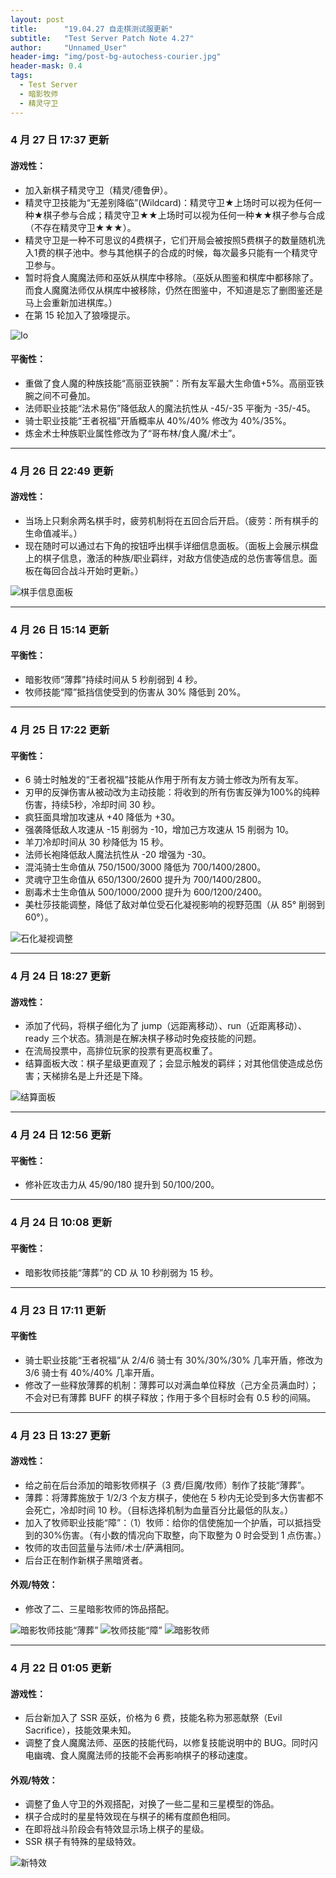 ```yaml
---
layout: post
title: 		"19.04.27 自走棋测试服更新"
subtitle: 	"Test Server Patch Note 4.27"
author: 	"Unnamed_User"
header-img: "img/post-bg-autochess-courier.jpg"
header-mask: 0.4
tags:
  - Test Server
  - 暗影牧师
  - 精灵守卫
---
```


### 4 月 27 日 17:37 更新
#### 游戏性：
- 加入新棋子精灵守卫（精灵/德鲁伊）。
- 精灵守卫技能为“无差别降临”(Wildcard)：精灵守卫★上场时可以视为任何一种★棋子参与合成；精灵守卫★★上场时可以视为任何一种★★棋子参与合成（不存在精灵守卫★★★）。
- 精灵守卫是一种不可思议的4费棋子，它们开局会被按照5费棋子的数量随机洗入1费的棋子池中。参与其他棋子的合成的时候，每次最多只能有一个精灵守卫参与。
- 暂时将食人魔魔法师和巫妖从棋库中移除。（巫妖从图鉴和棋库中都移除了。而食人魔魔法师仅从棋库中被移除，仍然在图鉴中，不知道是忘了删图鉴还是马上会重新加进棋库。）
- 在第 15 轮加入了狼嚎提示。

![Io](/img/in-post/post-190424/io.jpg)

#### 平衡性：
- 重做了食人魔的种族技能“高丽亚铁腕”：所有友军最大生命值+5%。高丽亚铁腕之间不可叠加。
- 法师职业技能“法术易伤”降低敌人的魔法抗性从 -45/-35 平衡为 -35/-45。
- 骑士职业技能“王者祝福”开盾概率从 40%/40% 修改为 40%/35%。
- 炼金术士种族职业属性修改为了“哥布林/食人魔/术士”。

---
### 4 月 26 日 22:49 更新 
#### 游戏性： 
- 当场上只剩余两名棋手时，疲劳机制将在五回合后开启。（疲劳：所有棋手的生命值减半。）
- 现在随时可以通过右下角的按钮呼出棋手详细信息面板。（面板上会展示棋盘上的棋子信息，激活的种族/职业羁绊，对敌方信使造成的总伤害等信息。面板在每回合战斗开始时更新。）

![棋手信息面板](/img/in-post/post-190424/playerinfo.jpg)

---
### 4 月 26 日 15:14 更新 
#### 平衡性： 
- 暗影牧师“薄葬”持续时间从 5 秒削弱到 4 秒。
- 牧师技能“障”抵挡信使受到的伤害从 30% 降低到 20%。 

---
### 4 月 25 日 17:22 更新
#### 平衡性：
- 6 骑士时触发的“王者祝福”技能从作用于所有友方骑士修改为所有友军。
- 刃甲的反弹伤害从被动改为主动技能：将收到的所有伤害反弹为100%的纯粹伤害，持续5秒，冷却时间 30 秒。
- 疯狂面具增加攻速从 +40 降低为 +30。
- 强袭降低敌人攻速从 -15 削弱为 -10，增加己方攻速从 15 削弱为 10。
- 羊刀冷却时间从 30 秒降低为 15 秒。
- 法师长袍降低敌人魔法抗性从 -20 增强为 -30。
- 混沌骑士生命值从 750/1500/3000 降低为 700/1400/2800。
- 灵魂守卫生命值从 650/1300/2600 提升为 700/1400/2800。
- 剧毒术士生命值从 500/1000/2000 提升为 600/1200/2400。
- 美杜莎技能调整，降低了敌对单位受石化凝视影响的视野范围（从 85° 削弱到 60°）。

![石化凝视调整](/img/in-post/post-190424/medusa.jpg)

---
### 4 月 24 日 18:27 更新
#### 游戏性：
- 添加了代码，将棋子细化为了 jump（远距离移动）、run（近距离移动）、ready 三个状态。猜测是在解决棋子移动时免疫技能的问题。
- 在流局投票中，高排位玩家的投票有更高权重了。
- 结算面板大改：棋子星级更直观了；会显示触发的羁绊；对其他信使造成总伤害；天梯排名是上升还是下降。

![结算面板](/img/in-post/post-190424/end.jpg)

---
### 4 月 24 日 12:56 更新
#### 平衡性：
- 修补匠攻击力从 45/90/180 提升到 50/100/200。

---
### 4 月 24 日 10:08 更新
#### 平衡性：
- 暗影牧师技能“薄葬”的 CD 从 10 秒削弱为 15 秒。

---
### 4 月 23 日 17:11 更新
#### 平衡性
- 骑士职业技能“王者祝福”从 2/4/6 骑士有 30%/30%/30% 几率开盾，修改为 3/6 骑士有 40%/40% 几率开盾。
- 修改了一些释放薄葬的机制：薄葬可以对满血单位释放（己方全员满血时）；不会对已有薄葬 BUFF 的棋子释放；作用于多个目标时会有 0.5 秒的间隔。

---
### 4 月 23 日 13:27 更新
#### 游戏性：
- 给之前在后台添加的暗影牧师棋子（3 费/巨魔/牧师）制作了技能“薄葬”。
- 薄葬：将薄葬施放于 1/2/3 个友方棋子，使他在 5 秒内无论受到多大伤害都不会死亡，冷却时间 10 秒。（目标选择机制为血量百分比最低的队友。）
- 加入了牧师职业技能“障”：（1）牧师：给你的信使施加一个护盾，可以抵挡受到的30%伤害。（有小数的情况向下取整，向下取整为 0 时会受到 1 点伤害。）
- 牧师的攻击回蓝量与法师/术士/萨满相同。
- 后台正在制作新棋子黑暗贤者。

#### 外观/特效：
- 修改了二、三星暗影牧师的饰品搭配。

![暗影牧师技能“薄葬”](/img/in-post/post-190424/shallow-grave.jpg)
![牧师技能“障”](/img/in-post/post-190424/priest.jpg)
![暗影牧师](/img/in-post/post-190424/dazzle.jpg)

---
### 4 月 22 日 01:05 更新
#### 游戏性：
- 后台新加入了 SSR 巫妖，价格为 6 费，技能名称为邪恶献祭（Evil Sacrifice），技能效果未知。
- 调整了食人魔魔法师、巫医的技能代码，以修复技能说明中的 BUG。同时闪电幽魂、食人魔魔法师的技能不会再影响棋子的移动速度。

#### 外观/特效：
- 调整了鱼人守卫的外观搭配，对换了一些二星和三星模型的饰品。
- 棋子合成时的星星特效现在与棋子的稀有度颜色相同。
- 在即将战斗阶段会有特效显示场上棋子的星级。
- SSR 棋子有特殊的星级特效。

![新特效](/img/in-post/post-190424/star.jpg)